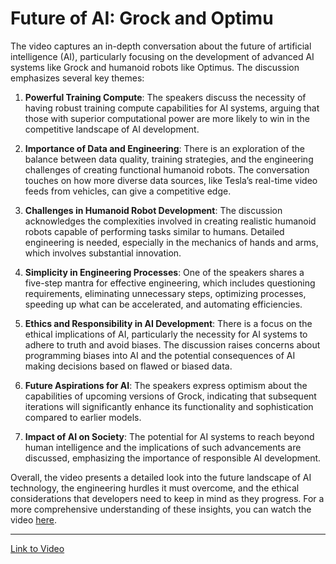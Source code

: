 # Future of AI: Grock and Optimu

The video captures an in-depth conversation about the future of artificial intelligence (AI), particularly focusing on the development of advanced AI systems like Grock and humanoid robots like Optimus. The discussion emphasizes several key themes:

1. **Powerful Training Compute**: The speakers discuss the necessity of having robust training compute capabilities for AI systems, arguing that those with superior computational power are more likely to win in the competitive landscape of AI development.

2. **Importance of Data and Engineering**: There is an exploration of the balance between data quality, training strategies, and the engineering challenges of creating functional humanoid robots. The conversation touches on how more diverse data sources, like Tesla’s real-time video feeds from vehicles, can give a competitive edge.

3. **Challenges in Humanoid Robot Development**: The discussion acknowledges the complexities involved in creating realistic humanoid robots capable of performing tasks similar to humans. Detailed engineering is needed, especially in the mechanics of hands and arms, which involves substantial innovation.

4. **Simplicity in Engineering Processes**: One of the speakers shares a five-step mantra for effective engineering, which includes questioning requirements, eliminating unnecessary steps, optimizing processes, speeding up what can be accelerated, and automating efficiencies.

5. **Ethics and Responsibility in AI Development**: There is a focus on the ethical implications of AI, particularly the necessity for AI systems to adhere to truth and avoid biases. The discussion raises concerns about programming biases into AI and the potential consequences of AI making decisions based on flawed or biased data.

6. **Future Aspirations for AI**: The speakers express optimism about the capabilities of upcoming versions of Grock, indicating that subsequent iterations will significantly enhance its functionality and sophistication compared to earlier models.

7. **Impact of AI on Society**: The potential for AI systems to reach beyond human intelligence and the implications of such advancements are discussed, emphasizing the importance of responsible AI development.

Overall, the video presents a detailed look into the future landscape of AI technology, the engineering hurdles it must overcome, and the ethical considerations that developers need to keep in mind as they progress. For a more comprehensive understanding of these insights, you can watch the video [here](https://youtu.be/tRsxLLghL1k?si=2vCcHMp6v1MV_nsV).

---

[Link to Video](https://youtu.be/tRsxLLghL1k?si=2vCcHMp6v1MV_nsV)